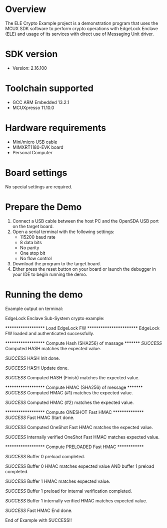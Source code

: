 Overview
========
The ELE Crypto Example project is a demonstration program that uses the MCUX SDK
software to perform crypto operations with EdgeLock Enclave (ELE) and usage of
its services with direct use of Messaging Unit driver.


SDK version
===========
- Version: 2.16.100

Toolchain supported
===================
- GCC ARM Embedded  13.2.1
- MCUXpresso  11.10.0

Hardware requirements
=====================
- Mini/micro USB cable
- MIMXRT1180-EVK board
- Personal Computer

Board settings
==============
No special settings are required.

Prepare the Demo
================
1.  Connect a USB cable between the host PC and the OpenSDA USB port on the target board. 
2.  Open a serial terminal with the following settings:
    - 115200 baud rate
    - 8 data bits
    - No parity
    - One stop bit
    - No flow control
3.  Download the program to the target board.
4.  Either press the reset button on your board or launch the debugger in your IDE to begin running the demo.

Running the demo
================
Example output on terminal:

EdgeLock Enclave Sub-System crypto example:

****************** Load EdgeLock FW ***********************
EdgeLock FW loaded and authenticated successfully.

****************** Compute Hash (SHA256) of massage *******
*SUCCESS* Computed HASH matches the expected value.

*SUCCESS* HASH Init done.

*SUCCESS* HASH Update done.

*SUCCESS* Computed HASH (Finish) matches the expected value.

****************** Compute HMAC (SHA256) of message *******
*SUCCESS* Computed HMAC (#1) matches the expected value.

*SUCCESS* Computed HMAC (#2) matches the expected value.

****************** Compute ONESHOT Fast HMAC **************
*SUCCESS* Fast HMAC Start done.

*SUCCESS* Computed OneShot Fast HMAC matches the expected value.

*SUCCESS* Internally verified OneShot Fast HMAC matches expected value.

****************** Compute PRELOADED Fast HMAC ************

*SUCCESS* Buffer 0 preload completed.

*SUCCESS* Buffer 0 HMAC matches expected value AND buffer 1 preload completed.

*SUCCESS* Buffer 1 HMAC matches expected value.

*SUCCESS* Buffer 1 preload for internal verification completed.

*SUCCESS* Buffer 1 internally verified HMAC matches expected value.

*SUCCESS* Fast HMAC End done.

End of Example with SUCCESS!!
